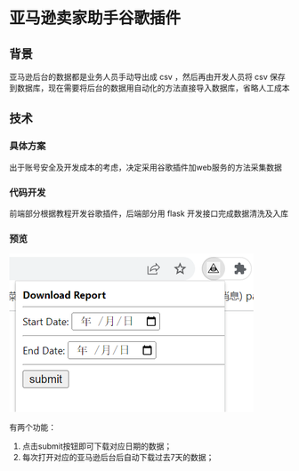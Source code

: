 # 亚马逊卖家助手谷歌插件

## 背景
亚马逊后台的数据都是业务人员手动导出成 csv ，然后再由开发人员将 csv  保存到数据库，现在需要将后台的数据用自动化的方法直接导入数据库，省略人工成本

## 技术
### 具体方案
出于账号安全及开发成本的考虑，决定采用谷歌插件加web服务的方法采集数据

### 代码开发
前端部分根据教程开发谷歌插件，后端部分用 flask  开发接口完成数据清洗及入库

### 预览
![](./imgs/yulan.png)

有两个功能：
1. 点击submit按钮即可下载对应日期的数据；
2. 每次打开对应的亚马逊后台后自动下载过去7天的数据；
